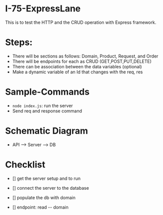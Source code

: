 # I-75-ExpressLane

This is to test the HTTP and the CRUD operation with Express framework.



# Steps:

- There will be sections as follows: Domain, Product, Request, and Order
- There will be endpoints for each as CRUD (GET,POST,PUT,DELETE)
- There can be association between the data variables (optional)
- Make a dynamic variable of an Id that changes with the req, res

# Sample-Commands

- `node index.js`: run the server
-  Send req and response command 

# Schematic Diagram

- API --> Server --> DB

# Checklist

- [] get the server setup and to run

- [] connect the server to the database

- [] populate the db with domain 

- [] endpoint: read -- domain


